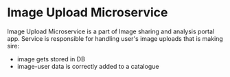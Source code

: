 # Image Upload Microservice

Image Upload Microservice is a part of Image sharing and analysis portal app.
Service is responsible for handling user's image uploads that is making sire:

* image gets stored in DB
* image-user data is correctly added to a catalogue
